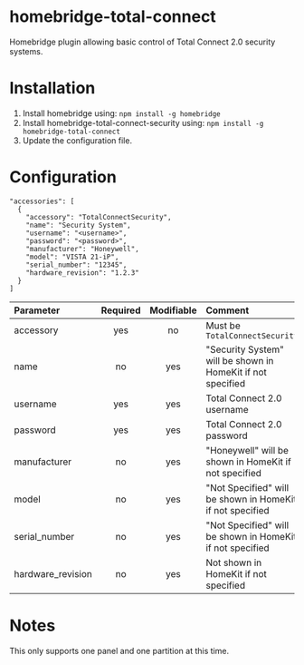 # homebridge-total-connect

Homebridge plugin allowing basic control of Total Connect 2.0 security systems.

# Installation

1. Install homebridge using: `npm install -g homebridge`
2. Install homebridge-total-connect-security using: `npm install -g homebridge-total-connect`
3. Update the configuration file.

# Configuration

    "accessories": [
      {
        "accessory": "TotalConnectSecurity",
        "name": "Security System",
        "username": "<username>",
        "password": "<password>",
        "manufacturer": "Honeywell",
        "model": "VISTA 21-iP",
        "serial_number": "12345",
        "hardware_revision": "1.2.3"
      }
    ]

Parameter | Required | Modifiable | Comment
:--- | :---: | :---: | :---
accessory | yes | no | Must be `TotalConnectSecurity`
name | no | yes | "Security System" will be shown in HomeKit if not specified
username | yes | yes | Total Connect 2.0 username
password | yes | yes | Total Connect 2.0 password
manufacturer | no | yes | "Honeywell" will be shown in HomeKit if not specified
model | no | yes | "Not Specified" will be shown in HomeKit if not specified
serial_number | no | yes | "Not Specified" will be shown in HomeKit if not specified
hardware_revision | no | yes | Not shown in HomeKit if not specified

# Notes

This only supports one panel and one partition at this time.
